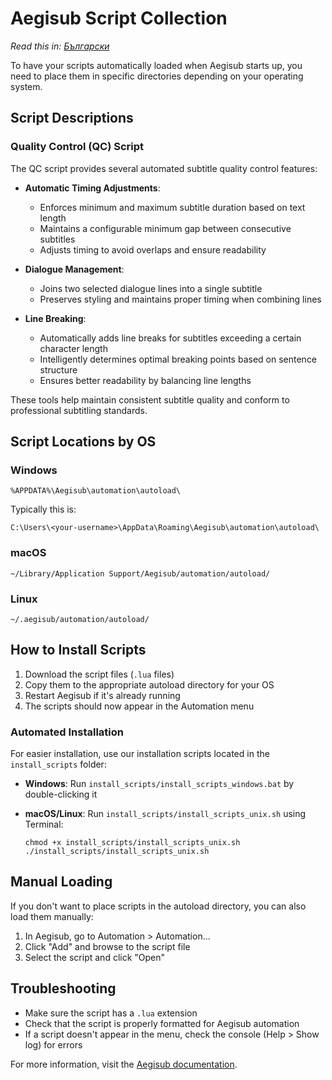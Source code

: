 # Aegisub Script Collection

*Read this in: [Български](README-bg.md)*

To have your scripts automatically loaded when Aegisub starts up, you need to place them in specific directories depending on your operating system.

## Script Descriptions

### Quality Control (QC) Script

The QC script provides several automated subtitle quality control features:

- **Automatic Timing Adjustments**:
  - Enforces minimum and maximum subtitle duration based on text length
  - Maintains a configurable minimum gap between consecutive subtitles
  - Adjusts timing to avoid overlaps and ensure readability

- **Dialogue Management**:
  - Joins two selected dialogue lines into a single subtitle
  - Preserves styling and maintains proper timing when combining lines

- **Line Breaking**:
  - Automatically adds line breaks for subtitles exceeding a certain character length
  - Intelligently determines optimal breaking points based on sentence structure
  - Ensures better readability by balancing line lengths

These tools help maintain consistent subtitle quality and conform to professional subtitling standards.

## Script Locations by OS

### Windows

```
%APPDATA%\Aegisub\automation\autoload\
```

Typically this is:

```
C:\Users\<your-username>\AppData\Roaming\Aegisub\automation\autoload\
```

### macOS

```
~/Library/Application Support/Aegisub/automation/autoload/
```

### Linux

```
~/.aegisub/automation/autoload/
```

## How to Install Scripts

1. Download the script files (`.lua` files)
2. Copy them to the appropriate autoload directory for your OS
3. Restart Aegisub if it's already running
4. The scripts should now appear in the Automation menu

### Automated Installation

For easier installation, use our installation scripts located in the `install_scripts` folder:

- **Windows**: Run `install_scripts/install_scripts_windows.bat` by double-clicking it
- **macOS/Linux**: Run `install_scripts/install_scripts_unix.sh` using Terminal:

  ```
  chmod +x install_scripts/install_scripts_unix.sh
  ./install_scripts/install_scripts_unix.sh
  ```

## Manual Loading

If you don't want to place scripts in the autoload directory, you can also load them manually:

1. In Aegisub, go to Automation > Automation...
2. Click "Add" and browse to the script file
3. Select the script and click "Open"

## Troubleshooting

- Make sure the script has a `.lua` extension
- Check that the script is properly formatted for Aegisub automation
- If a script doesn't appear in the menu, check the console (Help > Show log) for errors

For more information, visit the [Aegisub documentation](http://docs.aegisub.org/3.2/Automation/).
